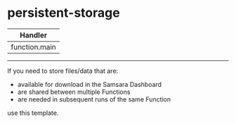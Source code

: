 # persistent-storage

| Handler       |
| ------------- |
| function.main |

---

If you need to store files/data that are:

- available for download in the Samsara Dashboard
- are shared between multiple Functions
- are needed in subsequent runs of the same Function

use this template.
